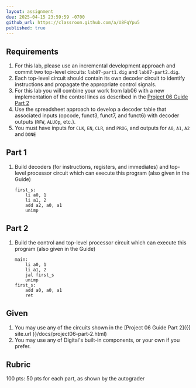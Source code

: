```yaml
---
layout: assignment
due: 2025-04-15 23:59:59 -0700
github_url: https://classroom.github.com/a/U8FqYpu5
published: true
---
```


## Requirements

1. For this lab, please use an incremental development approach and commit two top-level circuits: `lab07-part1.dig` and `lab07-part2.dig`. 
1. Each top-level circuit should contain its own decoder circuit to identify instructions and propagate the appropriate control signals. 
1. For this lab you will combine your work from lab06 with a new implementation of the control lines as described in the [Project 06 Guide Part 2](/docs/project06-part-2.html)
1. Use the spreadsheet approach to develop a decoder table that associated inputs (opcode, funct3, funct7, and funct6) with decoder outputs (`RFW`, `ALUOp`, etc.).
1. You must have inputs for `CLK`, `EN`, `CLR`, and `PROG`, and outputs for `A0`, `A1`, `A2` and `DONE`

## Part 1

1. Build decoders (for instructions, registers, and immediates) and top-level processor circuit which can execute this program (also given in the Guide)

    ```
    first_s:
        li a0, 1
        li a1, 2
        add a2, a0, a1
        unimp
    ```
## Part 2

1. Build the control and top-level processor circuit which can execute this program (also given in the Guide)
    ```
    main:    
        li a0, 1
        li a1, 2
        jal first_s
        unimp
    first_s:
        add a0, a0, a1
        ret
    ```
## Given

1. You may use any of the circuits shown in the [Project 06 Guide Part 2]({{ site.url }}/docs/project06-part-2.html)
1. You may use any of Digital's built-in components, or your own if you prefer.

## Rubric

100 pts: 50 pts for each part, as shown by the autograder